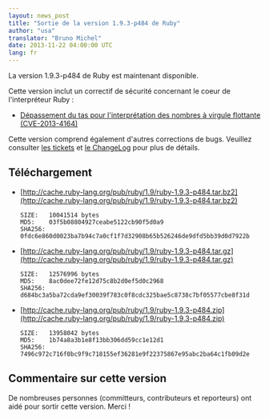 ```yaml
---
layout: news_post
title: "Sortie de la version 1.9.3-p484 de Ruby"
author: "usa"
translator: "Bruno Michel"
date: 2013-11-22 04:00:00 UTC
lang: fr
---
```


La version 1.9.3-p484 de Ruby est maintenant disponible.

Cette version inclut un correctif de sécurité concernant le coeur de
l'interpréteur Ruby :

 * [Dépassement du tas pour l'interprétation des nombres à virgule flottante (CVE-2013-4164)](/fr/news/2013/11/22/heap-overflow-in-floating-point-parsing-cve-2013-4164/)

Cette version comprend également d'autres corrections de bugs.
Veuillez consulter [les tickets](https://bugs.ruby-lang.org/projects/ruby-193/issues?set_filter=1&amp;status_id=5)
et [le ChangeLog](http://svn.ruby-lang.org/repos/ruby/tags/v1_9_3_484/ChangeLog) pour plus de détails.

## Téléchargement

* [http://cache.ruby-lang.org/pub/ruby/1.9/ruby-1.9.3-p484.tar.bz2](http://cache.ruby-lang.org/pub/ruby/1.9/ruby-1.9.3-p484.tar.bz2)

      SIZE:   10041514 bytes
      MD5:    03f5b08804927ceabe5122cb90f5d0a9
      SHA256: 0fdc6e860d0023ba7b94c7a0cf1f7d32908b65b526246de9dfd5bb39d0d7922b

* [http://cache.ruby-lang.org/pub/ruby/1.9/ruby-1.9.3-p484.tar.gz](http://cache.ruby-lang.org/pub/ruby/1.9/ruby-1.9.3-p484.tar.gz)

      SIZE:   12576996 bytes
      MD5:    8ac0dee72fe12d75c8b2d0ef5d0c2968
      SHA256: d684bc3a5ba72cda9ef30039f783c0f8cdc325bae5c8738c7bf05577cbe8f31d

* [http://cache.ruby-lang.org/pub/ruby/1.9/ruby-1.9.3-p484.zip](http://cache.ruby-lang.org/pub/ruby/1.9/ruby-1.9.3-p484.zip)

      SIZE:   13958042 bytes
      MD5:    1b74a8a3b1e8f13bb306dd59cc1e12d1
      SHA256: 7496c972c716f0bc9f9c718155ef36281e9f22375867e95abc2ba64c1fb09d2e

## Commentaire sur cette version

De nombreuses personnes (committeurs, contributeurs et reporteurs) ont aidé
pour sortir cette version. Merci !
